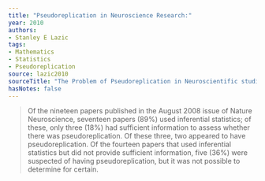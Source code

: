 ```yaml
---
title: "Pseudoreplication in Neuroscience Research:"
year: 2010
authors:
- Stanley E Lazic
tags:
- Mathematics
- Statistics
- Pseudoreplication
source: lazic2010
sourceTitle: "The Problem of Pseudoreplication in Neuroscientific studies: Is It Affecting Your analysis?"
hasNotes: false
---
```


> Of the nineteen papers published in the August 2008 issue of Nature Neuroscience,
>   seventeen papers (89%) used inferential statistics;
>   of these, only three (18%) had sufficient information to assess whether there was pseudoreplication.
> Of these three, two appeared to have pseudoreplication.
> Of the fourteen papers that used inferential statistics but did not provide sufficient information,
>   five (36%) were suspected of having pseudoreplication, but it was not possible to determine for certain.
